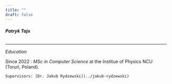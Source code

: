 ```yaml
---
title: ""
draft: false
---
```


###### **Patryk Tajs**
---

*Education*

Since 2022
:   *MSc in Computer Science* at the Institue of Physics NCU (Toruń, Poland).

    Supervisors: [Dr. Jakub Rydzewski](../jakub-rydzewski)
